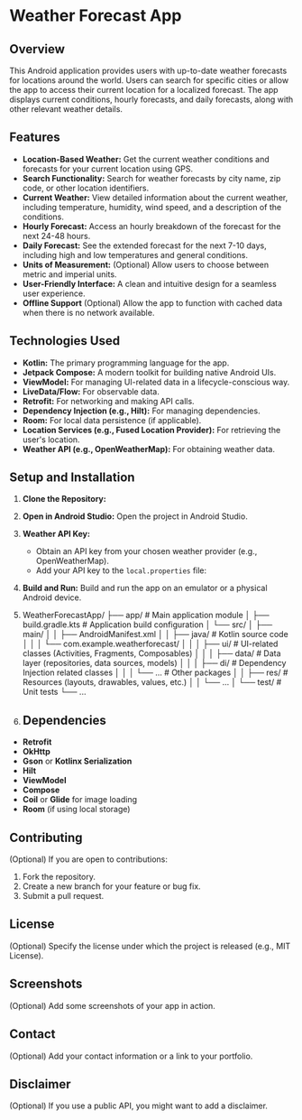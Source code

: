 # Weather Forecast App

## Overview

This Android application provides users with up-to-date weather forecasts for locations around the world.  Users can search for specific cities or allow the app to access their current location for a localized forecast. The app displays current conditions, hourly forecasts, and daily forecasts, along with other relevant weather details.

## Features

*   **Location-Based Weather:** Get the current weather conditions and forecasts for your current location using GPS.
*   **Search Functionality:** Search for weather forecasts by city name, zip code, or other location identifiers.
*   **Current Weather:** View detailed information about the current weather, including temperature, humidity, wind speed, and a description of the conditions.
*   **Hourly Forecast:** Access an hourly breakdown of the forecast for the next 24-48 hours.
*   **Daily Forecast:** See the extended forecast for the next 7-10 days, including high and low temperatures and general conditions.
*   **Units of Measurement:** (Optional) Allow users to choose between metric and imperial units.
*   **User-Friendly Interface:** A clean and intuitive design for a seamless user experience.
*   **Offline Support** (Optional) Allow the app to function with cached data when there is no network available.

## Technologies Used

*   **Kotlin:** The primary programming language for the app.
*   **Jetpack Compose:** A modern toolkit for building native Android UIs.
*   **ViewModel:** For managing UI-related data in a lifecycle-conscious way.
*   **LiveData/Flow:** For observable data.
*   **Retrofit:** For networking and making API calls.
*   **Dependency Injection (e.g., Hilt):** For managing dependencies.
*   **Room:** For local data persistence (if applicable).
*   **Location Services (e.g., Fused Location Provider):** For retrieving the user's location.
*   **Weather API (e.g., OpenWeatherMap):** For obtaining weather data.

## Setup and Installation

1.  **Clone the Repository:**


2.  **Open in Android Studio:** Open the project in Android Studio.
3.  **Weather API Key:**
    *   Obtain an API key from your chosen weather provider (e.g., OpenWeatherMap).
    *   Add your API key to the `local.properties` file:
  

4.  **Build and Run:** Build and run the app on an emulator or a physical Android device.

5.  WeatherForecastApp/ ├── app/ # Main application module │ ├── build.gradle.kts # Application build configuration │ └── src/ │ ├── main/ │ │ ├── AndroidManifest.xml │ │ ├── java/ # Kotlin source code │ │ │ └── com.example.weatherforecast/  │ │ │ ├── ui/ # UI-related classes (Activities, Fragments, Composables) │ │ │ ├── data/ # Data layer (repositories, data sources, models) │ │ │ ├── di/ # Dependency Injection related classes │ │ │ └── ... # Other packages │ │ ├── res/ # Resources (layouts, drawables, values, etc.) │ │ └── ... │ └── test/ # Unit tests └── ...
6.  ## Dependencies

*   **Retrofit**
*   **OkHttp**
*   **Gson** or **Kotlinx Serialization**
*   **Hilt**
*   **ViewModel**
*   **Compose**
* **Coil** or **Glide** for image loading
* **Room** (if using local storage)

## Contributing

(Optional) If you are open to contributions:

1.  Fork the repository.
2.  Create a new branch for your feature or bug fix.
3.  Submit a pull request.

## License

(Optional) Specify the license under which the project is released (e.g., MIT License).

## Screenshots

(Optional) Add some screenshots of your app in action.

## Contact

(Optional) Add your contact information or a link to your portfolio.

## Disclaimer

(Optional) If you use a public API, you might want to add a disclaimer.

